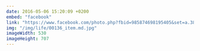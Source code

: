 ```yaml
---
date: 2016-05-06 15:20:09 +0200
embed: "facebook"
link: "https://www.facebook.com/photo.php?fbid=985874698195405&set=a.381751091941105.1073741825.100003186531392&type=3"
img: "/img/life/00136_item.md.jpg"
imageWidth: 530
imageHeight: 707
---
```

